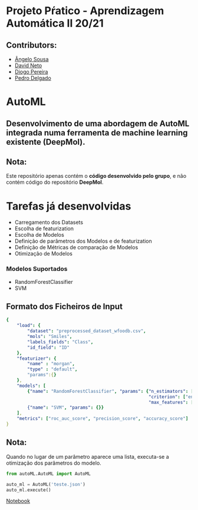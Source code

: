 # Projeto Pŕatico - Aprendizagem Automática II 20/21
## Contributors:
- [Ângelo Sousa](https://github.com/AngeloACSousa)
- [David Neto](https://github.com/DivadotenGit)
- [Diogo Pereira](https://github.com/dpereira7)
- [Pedro Delgado](https://github.com/PedroPDelgado)


# AutoML
## Desenvolvimento de uma abordagem de AutoML integrada numa ferramenta de machine learning existente (DeepMol).

## **Nota:** 
Este repositório apenas contém o **código desenvolvido pelo grupo**, e não contém código do repositório **DeepMol**.


# Tarefas já desenvolvidas
- Carregamento dos Datasets
- Escolha de featurization
- Escolha de Modelos
- Definição de parâmetros dos Modelos e de featurization
- Definição de Métricas de comparação de Modelos
- Otimização de Modelos

### Modelos Suportados
- RandomForestClassifier
- SVM

## Formato dos Ficheiros de Input

```yaml
{
    "load": {
        "dataset": "preprocessed_dataset_wfoodb.csv",
        "mols": "Smiles",
        "labels_fields": "Class",
        "id_field": "ID"
    },
    "featurizer": {
        "name" : "morgan",
        "type" : "default",
        "params":{}
    },
    "models": [
        {"name": "RandomForestClassifier", "params": {"n_estimators": [5,25,50,100],
                                                      "criterion": ["entropy","gini"],
                                                      "max_features": ["auto", "sqrt", "log2", "None"]},
        {"name": "SVM", "params": {}}
    ],
    "metrics": ["roc_auc_score", "precision_score", "accuracy_score"]
}

``` 
## **Nota:**
Quando no lugar de um parâmetro aparece uma lista, executa-se a otimização dos parâmetros do modelo.

```python
from autoML.AutoML import AutoML

auto_ml = AutoML('teste.json')
auto_ml.execute()
```

[Notebook](https://github.com/dpereira7/AA2_TP/blob/main/AutoML.ipynb)
